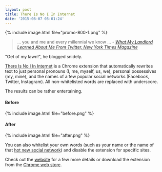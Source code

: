 ```yaml
---
layout: post
title: There Is No I In Internet
date: '2015-08-07 05:01:24'
---
```

{% include image.html file="promo-800-1.png" %}

> ... you and me and every millennial we know ... - *[What My Landlord Learned About Me From Twitter, New York Times Magazine][article]*

"Get of my lawn!", he blogged snidely.

[There Is No I In Internet][src] is a Chrome extension that automatically rewrites text to just personal pronouns (I, me, myself, us, we), personal possessives (my, mine), and the names of a few popular social networks (Facebook, Twitter, Instagram). All non-whitelisted words are replaced with underscore.

The results can be rather entertaining. 


#### Before
{% include image.html file="before.png" %}

#### After 
{% include image.html file="after.png" %}


You can also whitelist your own words (such as your name or the name of that [hot new social network](https://blot.re)) and disable the extension for specific sites.

Check out the [website][src] for a few more details or download the extension from the [Chrome web store][store].


[article]: http://mobile.nytimes.com/2015/07/20/magazine/what-my-landlord-learned-about-me-from-twitter.html


[src]: http://there-is-no-i-in-internet.com
[store]: https://chrome.google.com/webstore/detail/there-is-no-i-in-internet/bipmjlenidcjgdpkcipmmpoekolfmafa